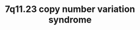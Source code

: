 ---
annotations:
- type: Disease Ontology
  value: genetic disease
- type: Pathway Ontology
  value: disease pathway
- type: Disease Ontology
  value: Williams-Beuren syndrome
authors:
- Fehrhart
- Egonw
description: '7q11.23 copy number variation syndrome (MIM 609757, also called Williams-Beuren
  region duplication syndrome, WBS duplication syndrome, Chromosome 7q11.23 duplication
  syndrome, or Somerville-van-der-Aa syndrome) is a copy number variation syndrome
  with a duplication in the region chr7:72,744,454-74,142,513 (GRCh37/hg19). The breakpoint
  is defined from Carolyn B Mervis 7q11.23 Duplication Syndrome in Gene Reviews PMID:
  20301295.'
last-edited: 2021-06-02
organisms:
- Homo sapiens
redirect_from:
- /index.php/Pathway:WP4932
- /instance/WP4932
schema-jsonld:
- '@context': https://schema.org/
  '@id': https://wikipathways.github.io/pathways/WP4932.html
  '@type': Dataset
  creator:
    '@type': Organization
    name: WikiPathways
  description: '7q11.23 copy number variation syndrome (MIM 609757, also called Williams-Beuren
    region duplication syndrome, WBS duplication syndrome, Chromosome 7q11.23 duplication
    syndrome, or Somerville-van-der-Aa syndrome) is a copy number variation syndrome
    with a duplication in the region chr7:72,744,454-74,142,513 (GRCh37/hg19). The
    breakpoint is defined from Carolyn B Mervis 7q11.23 Duplication Syndrome in Gene
    Reviews PMID: 20301295.'
  keywords:
  - guanosine 5'-monophosphate residue
  - FBLN2
  - USF1
  - GAPDH
  - VPS9D1
  - CLDN1
  - NUP62
  - S-adenosyl-L-methionine
  - Clostridium enterotoxin
  - HDAC3
  - RN7SL265P
  - SNAP25
  - ATF4
  - ELN
  - VPS37D
  - hsa-mir-4284
  - Eukaryotic Translation Initiation
  - SF3B1
  - MYBBP1A
  - VPS37C
  - HDAC6
  - BTK
  - B-WICH chromatin remodelling complex
  - PRKG1
  - VAMP2
  - GTF2IRD1
  - MYC
  - CFL1
  - HMGA1
  - GABA
  - ABHD11-AS1
  - BRD4
  - STX1A
  - Dopamine
  - EIF2A
  - FZD9
  - ATP
  - ATPAF1
  - ATP5MC3
  - ATP5MC2
  - MAPK3
  - MVB12A
  - synaptonemal complex
  - UBE2E3
  - PKLR
  - DNAJC30
  - N7-methylguanosine 5'-phosphate residue
  - TMEM270
  - SMARCA5
  - ATP8
  - RFC2
  - STAG3L2
  - CLDN3
  - FBN1
  - Serotonin
  - SQSTM1
  - HOXC8
  - Oxoglutarate dehydrogenase complex
  - ER stress
  - MIR590
  - DLST
  - GRIP1
  - OGDH
  - Lipogenesis
  - Botulinum neurotoxin type C
  - EIF2AK3
  - ULK1
  - Endosomal budding
  - UBE2E1
  - UBE2L6
  - SNARE complex
  - DLD
  - BAZ1B
  - TRIM50
  - H2AX
  - rapamycin
  - BCL7B
  - FKBP6
  - CLDN4
  - GRB2
  - ' '
  - CLIP2
  - LAT2
  - ATP5E
  - 'DDX21 '
  - VPS37A
  - TBL2
  - GTF2I
  - RNA5SP233
  - DEK
  - RNU6-1080P
  - EIF4H
  - ESCRT-I complex
  - TSG101
  - ACACB
  - CLASP1
  - rRNA
  - VPS28
  - CLTC
  - 'Tight junctions '
  - FBLN5
  - PCNA
  - RB1
  - CLASP2
  - Glutamate
  - Apoptosis
  - CHTF18
  - HDAC2
  - LIMK1
  - CDKN1C
  - ATP synthase F0 and F1 complex
  - RNU6-1070P
  - BECN1
  - ATP5O
  - RFC5
  - L-tyrosine residue
  - UBIAD1
  - Wnt Signaling
  - NRG1
  - ATP5D
  - MYO1C
  - ACACA
  - ERCC6
  - ABHD11
  - HSPA2
  - FAS
  - ATP5B
  - Acetylcholine
  - ATPAF2
  - RNU6-1198P
  - Norepinephrine
  - BUD23
  - Signaling Pathway
  - glucose
  - TCA cycle
  - FK506
  - Elastic fibre formation
  - VPS37B
  - CTNNB1
  - CLDN5
  - S-adenosyl-L-homocysteine
  - Virus budding
  - ELN-AS1
  - ATP5PB
  - ATP5A1
  - WNT2
  - METTL27
  - MLXIPL
  - Cl-
  - ATP5MC1
  - ATP6
  - ADP
  - 'B Cell Receptor '
  license: CC0
  name: 7q11.23 copy number variation syndrome
seo: CreativeWork
title: 7q11.23 copy number variation syndrome
wpid: WP4932
---